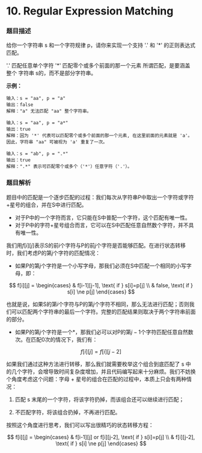 # 10. Regular Expression Matching

### 题目描述

给你一个字符串 s 和一个字符规律 p，请你来实现一个支持 '.' 和 '*' 的正则表达式匹配。

'.' 匹配任意单个字符
'*' 匹配零个或多个前面的那一个元素
所谓匹配，是要涵盖 整个 字符串 s的，而不是部分字符串。

**示例：**

```
输入：s = "aa", p = "a"
输出：false
解释："a" 无法匹配 "aa" 整个字符串。
```

```
输入：s = "aa", p = "a*"
输出：true
解释：因为 '*' 代表可以匹配零个或多个前面的那一个元素, 在这里前面的元素就是 'a'。因此，字符串 "aa" 可被视为 'a' 重复了一次。
```

```
输入：s = "ab", p = ".*"
输出：true
解释：".*" 表示可匹配零个或多个（'*'）任意字符（'.'）。
```

### 题目解析

题目中的匹配是一个逐步匹配的过程：我们每次从字符串P中取出一个字符或字符+星号的组合，并在S中进行匹配。

- 对于P中的一个字符而言，它只能在S中普配一个字符，这个匹配有唯一性。
- 对于P中的字符+星号组合而言，它可以在S中匹配任意自然数个字符，并不具有唯一性。

我们用$f[i][j]$表示S的前$i$个字符与P的前$j$个字符是否能够匹配。在进行状态转移时，我们考虑P的第$j$个字符的匹配情况：

- 如果P的第$j$个字符是一个小写字母，那我们必须在S中匹配一个相同的小写字母，即：

$$
f[i][j] = 
\begin{cases}
  & f[i-1][j-1], \text{ if } s[i]=p[j] \\
  & false, \text{ if } s[i] \ne p[j]
\end{cases}
$$

也就是说，如果S的第$i$个字符与P的第$j$个字符不相同，那么无法进行匹配；否则我们可以匹配两个字符串的最后一个字符。完整的匹配结果则取决于两个字符串前面 的部分。

- 如果P的第$j$个字符是一个*，那我们必可以对P的第$j-1$个字符匹配任意自然数次。在匹配0次的情况下，我们有：

$$
f[i][j] = f[i][j-2]
$$

如果我们通过这种方法进行转移，那么我们就需要枚举这个组合到底匹配了 s 中的几个字符，会增导致时间复杂度增加，并且代码编写起来十分麻烦。我们不妨换个角度考虑这个问题：字母 + 星号的组合在匹配的过程中，本质上只会有两种情况：

1. 匹配 s 末尾的一个字符，将该字符扔掉，而该组合还可以继续进行匹配；

2. 不匹配字符，将该组合扔掉，不再进行匹配。

按照这个角度进行思考，我们可以写出很精巧的状态转移方程：

$$
f[i][j] = 
\begin{cases}
  & f[i-1][j] or f[i][j-2], \text{ if } s[i]=p[j] \\
  & f[i][j-2], \text{ if } s[i] \ne p[j]
\end{cases}
$$
